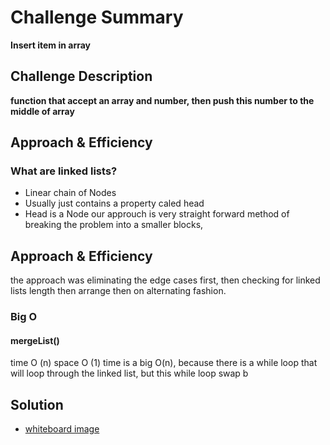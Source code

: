 # Challenge Summary

**Insert item in array**

## Challenge Description

**function that accept an array and number, then push this number to the middle of array**

## Approach & Efficiency
### What are linked lists?
- Linear chain of Nodes
- Usually just contains a property caled head
 - Head is a Node
our approuch is very straight forward method of breaking the problem into a smaller blocks, 
## Approach & Efficiency
the approach was eliminating the edge cases first, then checking for linked lists length then arrange then on alternating fashion.

### Big O
   #### mergeList()
   time O (n)
   space O (1)
time is a big O(n), because there is a while loop that will loop through the linked list, but this while loop swap b
## Solution
- [whiteboard image](assets/ll-merge.jpg)

